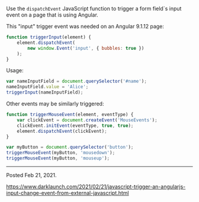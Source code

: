 Use the `dispatchEvent` JavaScript function to trigger a form field`s input event on a page that is using Angular.

This "input" trigger event was needed on an Angular 9.1.12 page:

```javascript
function triggerInput(element) {
    element.dispatchEvent(
        new window.Event('input', { bubbles: true })
    );
}
```

Usage:

```javascript
var nameInputField = document.querySelector('#name');
nameInputField.value = 'Alice';
triggerInput(nameInputField);
```

Other events may be similarly triggered:

```javascript
function triggerMouseEvent(element, eventType) {
    var clickEvent = document.createEvent('MouseEvents');
    clickEvent.initEvent(eventType, true, true);
    element.dispatchEvent(clickEvent);
}

var myButton = document.querySelector('button');
triggerMouseEvent(myButton, 'mousedown');
triggerMouseEvent(myButton, 'mouseup');
```

---

Posted Feb 21, 2021.

https://www.darklaunch.com/2021/02/21/javascript-trigger-an-angularjs-input-change-event-from-external-javascript.html